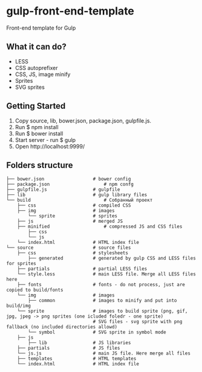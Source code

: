 # gulp-front-end-template
Front-end template for Gulp

## What it can do?
- LESS
- CSS autoprefixer
- CSS, JS, image minify
- Sprites
- SVG sprites

## Getting Started
1. Copy source, lib, bower.json, package.json, gulpfile.js.
2. Run
	$ npm install
3. Run 
	$ bower install
4. Start server - run 
	$ gulp
5. Open http://localhost:9999/

## Folders structure
```
├── bower.json					# bower config
├── package.json					# npm confg
├── gulpfile.js					# gulpfile
├── lib							# gulp library files
└── build							# Собранный проект
	├── css						# compiled CSS
	├── img						# images
		└── sprite				# sprites
	├── js						# merged JS
	├── minified					# compressed JS and CSS files
		├── css
		└── js
	└── index.html				# HTML index file
└── source						# source files
	├── css						# stylesheets
		├── generated			# generated by gulp CSS and LESS files for sprites
	├── partials				# partial LESS files
	└── style.less				# main LESS file. Merge all LESS files here
	├── fonts					# fonts - do not process, just are copied to build/fonts
	└── img						# images
		├── common				# images to minify and put into build/img
	└── sprite					# images to build sprite (png, gif, jpg, jpeg -> png sprites (one icluded foledr - one sprite)
								# SVG files - svg sprite with png fallback (no included directories allowd)
		└── symbol				# SVG sprite in symbol mode
	├── js
		├── lib					# JS libraries
	├── partials				# JS files
	└── js.js					# main JS file. Here merge all files
	├── templates				# HTML templates
	└── index.html				# HTML index file
```

